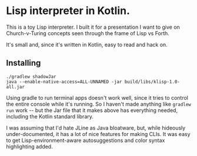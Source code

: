 # Lisp interpreter in Kotlin.

This is a toy Lisp interpreter. I built it for a presentation I want to give
on Church-v-Turing concepts seen through the frame of Lisp vs Forth.

It's small and, since it's written in Kotlin, easy to read and hack on.

## Installing

```shell
./gradlew shadowJar
java --enable-native-access=ALL-UNNAMED -jar build/libs/klisp-1.0-all.jar
```

Using gradle to run terminal apps doesn't work well, since it tries to control
the entire console while it's running. So I haven't made anything like
`gradlew run` work -- but the Jar file that it makes above has everything
needed, including the Kotlin standard library.

I was assuming that I'd hate JLine as Java bloatware, but, while hideously
under-documented, it has a lot of nice features for making CLIs. It was easy
to get Lisp-environment-aware autosuggestions and color syntax highlighting
added.
